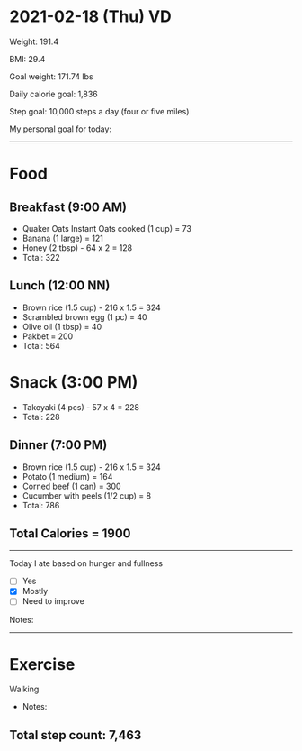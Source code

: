 # 2021-02-18 (Thu) VD

Weight: 191.4

BMI: 29.4

Goal weight: 171.74 lbs

Daily calorie goal: 1,836

Step goal: 10,000 steps a day (four or five miles)

My personal goal for today:

---

# Food

## Breakfast (9:00 AM)

- Quaker Oats Instant Oats cooked (1 cup) = 73
- Banana (1 large) = 121
- Honey (2 tbsp) - 64 x 2 = 128
- Total: 322

## Lunch (12:00 NN)

- Brown rice (1.5 cup) - 216 x 1.5 = 324
- Scrambled brown egg (1 pc) = 40
- Olive oil (1 tbsp) = 40
- Pakbet = 200
- Total: 564

# Snack (3:00 PM)

- Takoyaki (4 pcs) - 57 x 4 = 228
- Total: 228

## Dinner (7:00 PM)

- Brown rice (1.5 cup) - 216 x 1.5 = 324
- Potato (1 medium) = 164
- Corned beef (1 can) = 300
- Cucumber with peels (1/2 cup) = 8
- Total: 786

## Total Calories = 1900

---

Today I ate based on hunger and fullness

- [ ] Yes
- [x] Mostly
- [ ] Need to improve

Notes:

---

# Exercise

Walking

- Notes:

## Total step count: 7,463

